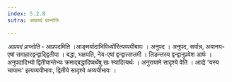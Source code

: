 ```yaml
---
index: 5.2.8
sutra: आप्रपदं प्राप्नोति

---
```

_आप्रपदं प्राप्नोति_ - आप्रपदमिति ।आङ्मर्यादाभिविध्यो॑रित्यव्ययीबावः । अनुपद । अनुपद, सर्वान्न, अयानय-एषां समाहारद्वन्द्वाद्द्वितीया । बद्धा, भक्षयति, नेय-एषां द्वन्द्वात्सप्तमी । तिङन्तस्य द्वन्द्वानुप्रवेश आर्षः । अनुपदादिभ्यो द्वितीयान्तेभ्यः क्रमाद्बद्धादिष्वर्थेषु खः स्यादित्यर्थः । अनुरायामे सादृश्ये वेति । आद्ये 'यस्य चायामः' इत्यव्ययीभावः, द्वितीये सादृश्ये अव्ययीभावः ।